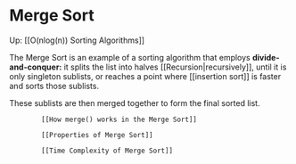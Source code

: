 # Merge Sort

Up: [[O(nlog(n)) Sorting Algorithms]]

The Merge Sort is an example of a sorting algorithm that employs **divide-and-conquer:** it splits the list into halves [[Recursion|recursively]], until it is only singleton sublists, or reaches a point where [[insertion sort]] is faster and sorts those sublists.


These sublists are then merged together to form the final sorted list.

			[[How merge() works in the Merge Sort]]

			[[Properties of Merge Sort]]

			[[Time Complexity of Merge Sort]]
